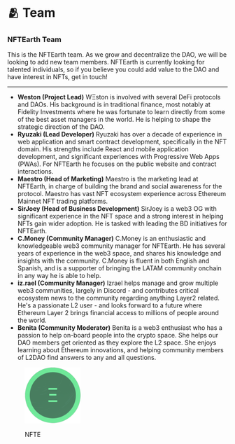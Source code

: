 # 🫂 Team

### NFTEarth Team

This is the NFTEarth team. As we grow and decentralize the DAO, we will be looking to add new team members. NFTEarth is currently looking for talented individuals, so if you believe you could add value to the DAO and have interest in NFTs, get in touch!

***

* **Weston (Project Lead)** WΞston is involved with several DeFi protocols and DAOs. His background is in traditional finance, most notably at Fidelity Investments where he was fortunate to learn directly from some of the best asset managers in the world. He is helping to shape the strategic direction of the DAO.
* **Ryuzaki (Lead Developer)** Ryuzaki has over a decade of experience in web application and smart contract development, specifically in the NFT domain. His strengths include React and mobile application development, and significant experiences with Progressive Web Apps (PWAs). For NFTEarth he focuses on the public website and contract interactions.
* **Maestro (Head of Marketing)** Maestro is the marketing lead at NFTEarth, in charge of building the brand and social awareness for the protocol. Maestro has vast NFT ecosystem experience across Ethereum Mainnet NFT trading platforms.
* **SirJoey (Head of Business Development)** SirJoey is a web3 OG with significant experience in the NFT space and a strong interest in helping NFTs gain wider adoption. He is tasked with leading the BD initiatives for NFTEarth.
* **C.Money (Community Manager)** C.Money is an enthusiastic and knowledgeable web3 community manager for NFTEarth. He has several years of experience in the web3 space, and shares his knowledge and insights with the community. C.Money is fluent in both English and Spanish, and is a supporter of bringing the LATAM community onchain in any way he is able to help.
* **iz.rael (Community Manager)** Izrael helps manage and grow multiple web3 communities, largely in Discord - and contributes critical ecosystem news to the community regarding anything Layer2 related. He's a passionate L2 user - and looks forward to a future where Ethereum Layer 2 brings financial access to millions of people around the world.&#x20;
* **Benita (Community Moderator)** Benita is a web3 enthusiast who has a passion to help on-board people into the crypto space. She helps our DAO members get oriented as they explore the L2 space. She enjoys learning about Ethereum innovations, and helping community members of L2DAO find answers to any and all questions.

<figure><img src="../.gitbook/assets/icon-128x128.png" alt=""><figcaption><p>NFTE</p></figcaption></figure>

